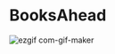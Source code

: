 # BooksAhead

![ezgif com-gif-maker](https://user-images.githubusercontent.com/71825672/213331861-2c4df4c8-d2e5-4b5e-a7b3-1be1660fcec9.gif)
